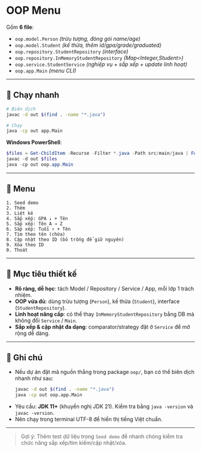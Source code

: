 # OOP Menu

Gồm **6 file**:

- `oop.model.Person` *(trừu tượng, đóng gói name/age)*
- `oop.model.Student` *(kế thừa, thêm id/gpa/grade/graduated)*
- `oop.repository.StudentRepository` *(interface)*
- `oop.repository.InMemoryStudentRepository` *(Map<Integer,Student>)*
- `oop.service.StudentService` *(nghiệp vụ + sắp xếp + update linh hoạt)*
- `oop.app.Main` *(menu CLI)*

---

## 🚀 Chạy nhanh

```bash
# Biên dịch
javac -d out $(find . -name "*.java")

# Chạy
java -cp out app.Main
```

**Windows PowerShell**:
```powershell
$files = Get-ChildItem -Recurse -Filter *.java -Path src/main/java | ForEach-Object { $_.FullName }
javac -d out $files
java -cp out oop.app.Main
```

---

## 🧭 Menu
```
1. Seed demo
2. Thêm
3. Liệt kê
4. Sắp xếp: GPA ↓ + Tên
5. Sắp xếp: Tên A → Z
6. Sắp xếp: Tuổi ↑ + Tên
7. Tìm theo tên (chứa)
8. Cập nhật theo ID (bỏ trống để giữ nguyên)
9. Xóa theo ID
0. Thoát
```

---

## 🧱 Mục tiêu thiết kế
- **Rõ ràng, dễ học**: tách Model / Repository / Service / App, mỗi lớp 1 trách nhiệm.
- **OOP vừa đủ**: dùng trừu tượng (`Person`), kế thừa (`Student`), interface (`StudentRepository`).
- **Linh hoạt nâng cấp**: có thể thay `InMemoryStudentRepository` bằng DB mà không đổi `Service` / `Main`.
- **Sắp xếp & cập nhật đa dạng**: comparator/strategy đặt ở `Service` để mở rộng dễ dàng.

---

## 📝 Ghi chú
- Nếu dự án đặt mã nguồn thẳng trong package `oop/`, bạn có thể biên dịch nhanh như sau:
  ```bash
  javac -d out $(find . -name "*.java")
  java -cp out oop.app.Main
  ```
- Yêu cầu: **JDK 11+** (khuyến nghị JDK 21). Kiểm tra bằng `java -version` và `javac -version`.
- Nên chạy trong terminal UTF-8 để hiển thị tiếng Việt chuẩn.

---

> Gợi ý: Thêm test dữ liệu trong `Seed demo` để nhanh chóng kiểm tra chức năng sắp xếp/tìm kiếm/cập nhật/xóa.
